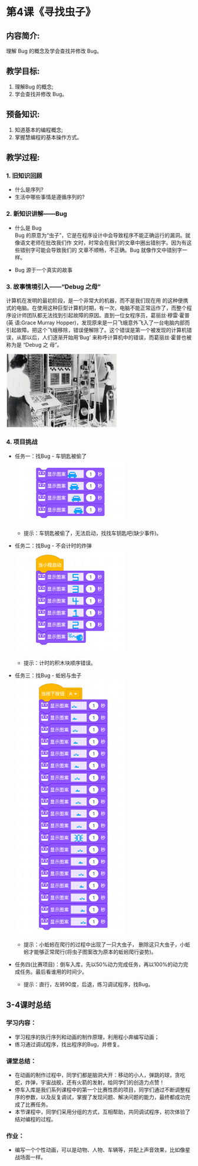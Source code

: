 <!-- # 机器人编程入门学习 -->
<style>
  .width150 {
      width: 150px;
  }
  .width300 {
      width: 300px;
  }
  .width600 {
      width: 600px;
  }
</style>

# 第4课《寻找虫子》

## 内容简介:
理解 Bug 的概念及学会查找并修改 Bug。

## 教学目标:
1. 理解Bug 的概念; 
2. 学会查找并修改 Bug。

## 预备知识:
1. 知道基本的编程概念;
1. 掌握慧编程的基本操作方式。


## 教学过程:

### 1. 旧知识回顾
- 什么是序列?
- 生活中哪些事情是遵循序列的?

### 2. 新知识讲解——Bug
- 什么是 Bug  
    Bug 的原意为“虫子”，它是在程序设计中会导致程序不能正确运行的漏洞。就像语文老师在批改我们作 文时，时常会在我们的文章中圈出错别字。因为有这些错别字可能会导致我们的 文章不顺畅，不正确。Bug 就像作文中错别字一样。

- Bug 源于一个真实的故事

### 3. 故事情境引入——“Debug 之母”
计算机在发明的最初阶段，是一个非常大的机器，而不是我们现在用 的这种便携式的电脑。在使用这种巨型计算机时期，有一次，电脑不能正常运作了，而整个程序设计师团队都无法找到引起故障的原因。直到一位女程序员，葛丽丝·穆雷·霍普(英 语:Grace Murray Hopper)，发现原来是一只飞蛾意外飞入了一台电脑内部而 引起故障。把这个飞蛾移除，错误便解除了。这个错误是第一个被发现的计算机错误，从那以后，人们逐渐开始用‘Bug’ 来称呼计算机中的错误，而葛丽丝·霍普也被称为是 “Debug 之 母”。

<img src="./images/4-1.png" class="width300" />

### 4. 项目挑战

- 任务一：找Bug - 车钥匙被偷了  
  <img src="./images/4-2.png" class="width300" />
   - 提示：车钥匙被偷了，无法启动，找找车钥匙吧(缺少事件)。

- 任务二：找Bug - 不会计时的炸弹  
  <img src="./images/4-3.png" class="width300" />
  - 提示：计时的积木块顺序错误。

- 任务三：找Bug - 蚯蚓与虫子  
  <img src="./images/3-4.png" class="width300" />
  - 提示：小蚯蚓在爬行的过程中出现了一只大虫子， 删除这只大虫子，小蚯蚓才能够正常爬行(将虫子图案改为原本的蚯蚓爬行姿势)。

- 任务四(比赛项目)：倒车入库，先以50%动力完成任务，再以100%的动力完成任务。最后看谁用的时间少。 
  - 提示：直行，左转90度，后退，练习调试程序，找Bug。


## 3-4课时总结

### 学习内容：
* 学习程序的执行序列和动画的制作原理，利用程小奔编写动画；
* 练习通过调试程序，找出程序的Bug，并修复。

### 课堂总结：
* 在动画的制作过程中，同学们都是脑洞大开：移动的小人，弹跳的球，贪吃蛇，炸弹，宇宙战舰，还有火箭的发射，给同学们的创造力点赞！
* 停车入库是我们系列课程中的第一个比赛性质的项目，同学们通过不断调整程序的参数，以及反复调试，掌握了发现问题、解决问题的能力，最终都成功完成了比赛任务。
* 本节课程中，同学们采用分组的方式，互相帮助，共同调试程序，初次体验了结对编程的过程。

### 作业：
* 编写一个个性动画，可以是动物、人物、车辆等，并配上声音效果，比如像星战场面一样。
